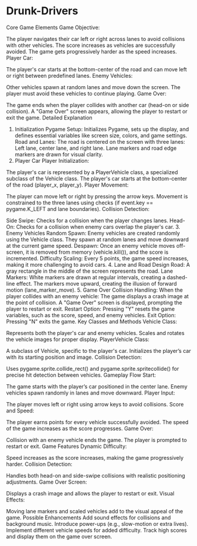 # Drunk-Drivers

Core Game Elements
Game Objective:

The player navigates their car left or right across lanes to avoid collisions with other vehicles.
The score increases as vehicles are successfully avoided.
The game gets progressively harder as the speed increases.
Player Car:

The player's car starts at the bottom-center of the road and can move left or right between predefined lanes.
Enemy Vehicles:

Other vehicles spawn at random lanes and move down the screen.
The player must avoid these vehicles to continue playing.
Game Over:

The game ends when the player collides with another car (head-on or side collision).
A "Game Over" screen appears, allowing the player to restart or exit the game.
Detailed Explanation
1. Initialization
Pygame Setup:
Initializes Pygame, sets up the display, and defines essential variables like screen size, colors, and game settings.
Road and Lanes:
The road is centered on the screen with three lanes:
Left lane, center lane, and right lane.
Lane markers and road edge markers are drawn for visual clarity.
2. Player Car
Player Initialization:

The player's car is represented by a PlayerVehicle class, a specialized subclass of the Vehicle class.
The player's car starts at the bottom-center of the road (player_x, player_y).
Player Movement:

The player can move left or right by pressing the arrow keys.
Movement is constrained to the three lanes using checks (if event.key == pygame.K_LEFT and lane boundaries).
Collision Detection:

Side Swipe: Checks for a collision when the player changes lanes.
Head-On: Checks for a collision when enemy cars overlap the player's car.
3. Enemy Vehicles
Random Spawn:
Enemy vehicles are created randomly using the Vehicle class.
They spawn at random lanes and move downward at the current game speed.
Despawn:
Once an enemy vehicle moves off-screen, it is removed from memory (vehicle.kill()), and the score is incremented.
Difficulty Scaling:
Every 5 points, the game speed increases, making it more challenging to avoid cars.
4. Lane and Road Design
Road:
A gray rectangle in the middle of the screen represents the road.
Lane Markers:
White markers are drawn at regular intervals, creating a dashed-line effect.
The markers move upward, creating the illusion of forward motion (lane_marker_move).
5. Game Over
Collision Handling:
When the player collides with an enemy vehicle:
The game displays a crash image at the point of collision.
A "Game Over" screen is displayed, prompting the player to restart or exit.
Restart Option:
Pressing "Y" resets the game variables, such as the score, speed, and enemy vehicles.
Exit Option:
Pressing "N" exits the game.
Key Classes and Methods
Vehicle Class:

Represents both the player's car and enemy vehicles.
Scales and rotates the vehicle images for proper display.
PlayerVehicle Class:

A subclass of Vehicle, specific to the player's car.
Initializes the player’s car with its starting position and image.
Collision Detection:

Uses pygame.sprite.collide_rect() and pygame.sprite.spritecollide() for precise hit detection between vehicles.
Gameplay Flow
Start:

The game starts with the player’s car positioned in the center lane.
Enemy vehicles spawn randomly in lanes and move downward.
Player Input:

The player moves left or right using arrow keys to avoid collisions.
Score and Speed:

The player earns points for every vehicle successfully avoided.
The speed of the game increases as the score progresses.
Game Over:

Collision with an enemy vehicle ends the game.
The player is prompted to restart or exit.
Game Features
Dynamic Difficulty:

Speed increases as the score increases, making the game progressively harder.
Collision Detection:

Handles both head-on and side-swipe collisions with realistic positioning adjustments.
Game Over Screen:

Displays a crash image and allows the player to restart or exit.
Visual Effects:

Moving lane markers and scaled vehicles add to the visual appeal of the game.
Possible Enhancements
Add sound effects for collisions and background music.
Introduce power-ups (e.g., slow-motion or extra lives).
Implement different vehicle speeds for added difficulty.
Track high scores and display them on the game over screen.
